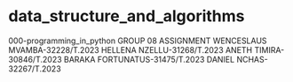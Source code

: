 # data_structure_and_algorithms
000-programming_in_python
GROUP 08 ASSIGNMENT 
WENCESLAUS MVAMBA-32228/T.2023
HELLENA NZELLU-31268/T.2023
ANETH TIMIRA-30846/T.2023
BARAKA FORTUNATUS-31475/T.2023
DANIEL NCHAS-32267/T.2023
